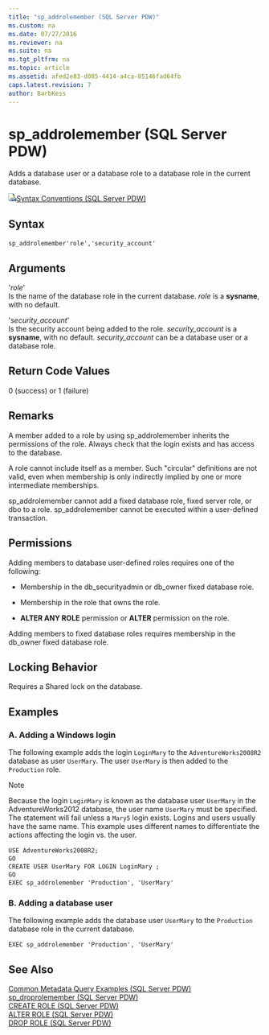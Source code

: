 ```yaml
---
title: "sp_addrolemember (SQL Server PDW)"
ms.custom: na
ms.date: 07/27/2016
ms.reviewer: na
ms.suite: na
ms.tgt_pltfrm: na
ms.topic: article
ms.assetid: afed2e83-d085-4414-a4ca-85146fad64fb
caps.latest.revision: 7
author: BarbKess
---
```

# sp_addrolemember (SQL Server PDW)
Adds a database user or a database role to a database role in the current database.  
  
![Topic link icon](../sqlpdw/media/Topic_Link.gif "Topic_Link")[Syntax Conventions &#40;SQL Server PDW&#41;](../sqlpdw/syntax-conventions-sql-server-pdw.md)  
  
## Syntax  
  
```  
sp_addrolemember'role','security_account'  
```  
  
## Arguments  
'*role*'  
Is the name of the database role in the current database. *role* is a **sysname**, with no default.  
  
'*security_account*'  
Is the security account being added to the role. *security_account* is a **sysname**, with no default. *security_account* can be a database user or a database role.  
  
## Return Code Values  
0 (success) or 1 (failure)  
  
## Remarks  
A member added to a role by using sp_addrolemember inherits the permissions of the role. Always check that the login exists and has access to the database.  
  
A role cannot include itself as a member. Such "circular" definitions are not valid, even when membership is only indirectly implied by one or more intermediate memberships.  
  
sp_addrolemember cannot add a fixed database role, fixed server role, or dbo to a role. sp_addrolemember cannot be executed within a user-defined transaction.  
  
## Permissions  
Adding members to database user-defined roles requires one of the following:  
  
-   Membership in the db_securityadmin or db_owner fixed database role.  
  
-   Membership in the role that owns the role.  
  
-   **ALTER ANY ROLE** permission or **ALTER** permission on the role.  
  
Adding members to fixed database roles requires membership in the db_owner fixed database role.  
  
## Locking Behavior  
Requires a Shared lock on the database.  
  
## Examples  
  
### A. Adding a Windows login  
The following example adds the login `LoginMary` to the `AdventureWorks2008R2` database as user `UserMary`. The user `UserMary` is then added to the `Production` role.  
  
> [!NOTE]  
> Because the login `LoginMary` is known as the database user `UserMary` in the AdventureWorks2012 database, the user name `UserMary` must be specified. The statement will fail unless a `Mary5` login exists. Logins and users usually have the same name. This example uses different names to differentiate the actions affecting the login vs. the user.  
  
```  
USE AdventureWorks2008R2;  
GO  
CREATE USER UserMary FOR LOGIN LoginMary ;  
GO  
EXEC sp_addrolemember 'Production', 'UserMary'  
```  
  
### B. Adding a database user  
The following example adds the database user `UserMary` to the `Production` database role in the current database.  
  
```  
EXEC sp_addrolemember 'Production', 'UserMary'  
```  
  
## See Also  
[Common Metadata Query Examples &#40;SQL Server PDW&#41;](../sqlpdw/common-metadata-query-examples-sql-server-pdw.md)  
[sp_droprolemember &#40;SQL Server PDW&#41;](../sqlpdw/sp-droprolemember-sql-server-pdw.md)  
[CREATE ROLE &#40;SQL Server PDW&#41;](../sqlpdw/create-role-sql-server-pdw.md)  
[ALTER ROLE &#40;SQL Server PDW&#41;](../sqlpdw/alter-role-sql-server-pdw.md)  
[DROP ROLE &#40;SQL Server PDW&#41;](../sqlpdw/drop-role-sql-server-pdw.md)  
  

